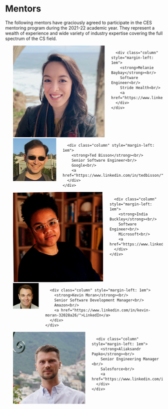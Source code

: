 # Mentors

The following mentors have graciously agreed to participate in the CES mentoring program during the 2021-22 academic year. They represent a wealth of experience and wide variety of industry expertise covering the full spectrum of the CS field.

<div style="max-width: 600px; margin-left: 5%">

  <!-- Begin Mentor -->
  <div class="box">
    <div class="columns is-mobile is-variable is-1">
      <div class="column is-narrow">
        <div class="image is-128x128">
          <img class="is-rounded" src="../images/baybay.jpg" />
        </div>
      </div>

      <div class="column" style="margin-left: 1em">
        <strong>Melanie Baybay</strong><br/>
        Software Engineer<br/>
        Stride Health<br/>
        <a href="https://www.linkedin.com/in/mbaybay/">LinkedIn</a>
      </div>
    </div>
  </div>
  <!-- End Mentor -->


  <!-- Begin Mentor -->
  <div class="box">
    <div class="columns is-mobile is-variable is-1">
      <div class="column is-narrow">
        <div class="image is-128x128">
          <img class="is-rounded" src="../images/bisson.jpg" />
        </div>
      </div>

      <div class="column" style="margin-left: 1em">
        <strong>Ted Bisson</strong><br/>
        Senior Software Engineer<br/>
        Google<br/>
        <a href="https://www.linkedin.com/in/tedbisson/">LinkedIn</a>
      </div>
    </div>
  </div>
  <!-- End Mentor -->

  <!-- Begin Mentor -->
  <div class="box">
    <div class="columns is-mobile is-variable is-1">
      <div class="column is-narrow">
        <div class="image is-128x128">
          <img class="is-rounded" src="../images/buckley.jpg" />
        </div>
      </div>

      <div class="column" style="margin-left: 1em">
        <strong>India Buckley</strong><br/>
        Software Engineer<br/>
        Microsoft<br/>
        <a href="https://www.linkedin.com/in/ibbecknell/">LinkedIn</a>
      </div>
    </div>
  </div>
  <!-- End Mentor -->

  <!-- Begin Mentor -->
  <div class="box">
    <div class="columns is-mobile is-variable is-1">
      <div class="column is-narrow">
        <div class="image is-128x128">
          <img class="is-rounded" src="../images/moran.jpg" />
        </div>
      </div>

      <div class="column" style="margin-left: 1em">
        <strong>Kevin Moran</strong><br/>
        Senior Software Development Manager<br/>
        Amazon<br/>
        <a href="https://www.linkedin.com/in/kevin-moran-32028a26/">LinkedIn</a>
      </div>
    </div>
  </div>
  <!-- End Mentor -->

  <!-- Begin Mentor -->
  <div class="box">
    <div class="columns is-mobile is-variable is-1">
      <div class="column is-narrow">
        <div class="image is-128x128">
          <img class="is-rounded" src="../images/papko.jpg" />
        </div>
      </div>

      <div class="column" style="margin-left: 1em">
        <strong>Aliaksandr Papko</strong><br/>
        Senior Engineering Manager <br/>
        Salesforce<br/>
        <a href="https://www.linkedin.com/in/apapko/">LinkedIn</a>
      </div>
    </div>
  </div>
  <!-- End Mentor -->


 </div>
